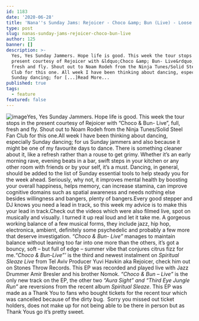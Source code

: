 ```yaml
---
id: 1183
date: '2020-06-28'
title: 'Nana''s Sunday Jams: Rejoicer - Choco &amp; Bun (Live) - Loose Lips'
type: post
slug: nanas-sunday-jams-rejoicer-choco-bun-live
author: 125
banner: []
description: >-
  Yes, Yes Sunday Jammers. Hope life is good. This week the tour stops in the
  present courtesy of Rejoicer with &ldquo;Choco &amp; Bun- Live&rdquo;, full,
  fresh and fly. Shout out to Noam Rodeh from the Ninja Tunes/Solid Steel Fan
  Club for this one. All week I have been thinking about dancing, especially
  Sunday dancing; for [...]Read More...
published: true
tags:
  - feature
featured: false
---
```

![image](../undefined)Yes, Yes Sunday Jammers. Hope life is good. This week the tour stops in the present courtesy of Rejoicer with “Choco & Bun- Live”, full, fresh and fly. Shout out to Noam Rodeh from the Ninja Tunes/Solid Steel Fan Club for this one.All week I have been thinking about dancing, especially Sunday dancing; for us Sunday jammers and also because it might be one of my favourite days to dance. There is something cleaner about it, like a refresh rather than a rouse to get grimy. Whether it’s an early morning rave, evening beats in a bar, swift steps in your kitchen or any other room with friends or by your self, it’s a must. Dancing, in general, should be added to the list of Sunday essential tools to help steady you for the week ahead. Seriously, why not, it improves mental health by boosting your overall happiness, helps memory, can increase stamina, can improve cognitive domains such as spatial awareness and needs nothing else besides willingness and bangers, plenty of bangers.Every good stepper and DJ knows you need a lead in track, so this week my advice is to make this your lead in track.Check out the videos which were also filmed live, spot on musically and visually. I turned it up real loud and let it take me. A gorgeous working balance of a few musical forms, they include jazz, hip hop, electronica, ambient, definitely some psychedelic and probably a few more that deserve investigation. _“Choco & Bun- Live”_ manages to maintain balance without leaning too far into one more than the others, it’s got a bouncy, soft – but full of edge – summer vibe that conjures citrus fizz for me._“Choco & Bun-Live”’_ is the third and newest instalment on _Spiritual Sleaze Live_ from Tel Aviv Producer Yuvi Havkin aka Rejoicer, check him out on Stones Throw Records. This EP was recorded and played live with Jazz Drummer Amir Bresler and his brother Nomok. _“Choco & Bun – Live”_ is the only new track on the EP, the other two _“Aura Sight” and “Third Eye Jungle Run”_ are reversions from the recent album _Spiritual Sleaze_. This EP was made as a Thank You to fans who bought tickets for the recent tour which was cancelled because of the dirty bug.  Sorry you missed out ticket holders, does not make up for not being able to be there in person but as Thank Yous go it’s pretty sweet.